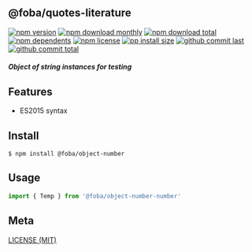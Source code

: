 ## @foba/quotes-literature

[![npm version][badge-npm-version]][url-npm]
[![npm download monthly][badge-npm-download-monthly]][url-npm]
[![npm download total][badge-npm-download-total]][url-npm]
[![npm dependents][badge-npm-dependents]][url-github]
[![npm license][badge-npm-license]][url-npm]
[![pp install size][badge-pp-install-size]][url-pp]
[![github commit last][badge-github-last-commit]][url-github]
[![github commit total][badge-github-commit-count]][url-github]

[//]: <> (Shields)
[badge-npm-version]: https://flat.badgen.net/npm/v/@foba/quotes-literature
[badge-npm-download-monthly]: https://flat.badgen.net/npm/dm/@foba/quotes-literature
[badge-npm-download-total]:https://flat.badgen.net/npm/dt/@foba/quotes-literature
[badge-npm-dependents]: https://flat.badgen.net/npm/dependents/@foba/quotes-literature
[badge-npm-license]: https://flat.badgen.net/npm/license/@foba/quotes-literature
[badge-pp-install-size]: https://flat.badgen.net/packagephobia/install/@foba/quotes-literature
[badge-github-last-commit]: https://flat.badgen.net/github/last-commit/hoyeungw/foba
[badge-github-commit-count]: https://flat.badgen.net/github/commits/hoyeungw/foba

[//]: <> (Link)
[url-npm]: https://npmjs.org/package/@foba/quotes-literature
[url-pp]: https://packagephobia.now.sh/result?p=@foba/quotes-literature
[url-github]: https://github.com/hoyeungw/foba

##### Object of string instances for testing

## Features

- ES2015 syntax

## Install
```console
$ npm install @foba/object-number
```

## Usage
```js
import { Temp } from '@foba/object-number-number'
```

## Meta
[LICENSE (MIT)](/LICENSE)
